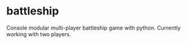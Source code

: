 # battleship
Console modular multi-player battleship game with python.
Currently working with two players.
